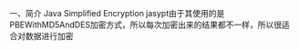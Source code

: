一、简介
    Java Simplified Encryption
    jasypt由于其使用的是PBEWithMD5AndDES加密方式，所以每次加密出来的结果都不一样，所以很适合对数据进行加密




